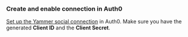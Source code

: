 ### Create and enable connection in Auth0

[Set up the Yammer social connection](https://auth0.com/docs/dashboard/guides/connections/set-up-connections-social) in Auth0. Make sure you have the generated **Client ID** and the **Client Secret**.
